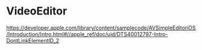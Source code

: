 # VideoEditor
https://developer.apple.com/library/content/samplecode/AVSimpleEditoriOS/Introduction/Intro.html#//apple_ref/doc/uid/DTS40012797-Intro-DontLinkElementID_2
